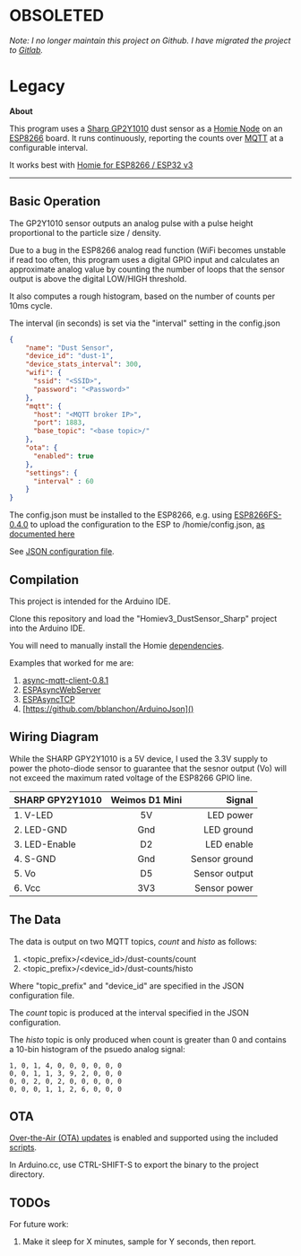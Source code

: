 # OBSOLETED
*Note: I no longer maintain this project on Github. I have migrated the project to [Gitlab](https://gitlab.com/kev-m/sharp-gp2y1010-esp8266).*

# Legacy
**About**

This program uses a [Sharp GP2Y1010](http://www.sharp-world.com/products/device/lineup/data/pdf/datasheet/gp2y1010au_e.pdf) 
dust sensor as a [Homie Node](https://homieiot.github.io/) on an [ESP8266](https://wiki.wemos.cc/products:d1:d1_mini_lite) board.
It runs continuously, reporting the counts over [MQTT]() at a configurable interval.

It works best with [Homie for ESP8266 / ESP32 v3](https://github.com/homieiot/homie-esp8266/tree/develop-v3)

---

## Basic Operation

The GP2Y1010 sensor outputs an analog pulse with a pulse height proportional to the
particle size / density.

Due to a bug in the ESP8266 analog read function (WiFi becomes unstable if read too 
often, this program uses a digital GPIO input and calculates an approximate analog 
value by counting the number of loops that the sensor output is above the digital 
LOW/HIGH threshold.

It also computes a rough histogram, based on the number of counts per 10ms cycle.

The interval (in seconds) is set via the "interval" setting in the config.json

```json
{
    "name": "Dust Sensor",
    "device_id": "dust-1",
    "device_stats_interval": 300,
    "wifi": {
      "ssid": "<SSID>",
      "password": "<Password>"
    },
    "mqtt": {
      "host": "<MQTT broker IP>",
      "port": 1883,
      "base_topic": "<base topic>/"
    },
    "ota": {
      "enabled": true
    },
    "settings": {
      "interval" : 60
    }
}
```

The config.json must be installed to the ESP8266, e.g. using
[ESP8266FS-0.4.0](https://github.com/esp8266/arduino-esp8266fs-plugin/releases/download/0.4.0/ESP8266FS-0.4.0.zip) 
to upload the configuration to the ESP to /homie/config.json, 
[as documented here](http://arduino.esp8266.com/Arduino/versions/2.3.0/doc/filesystem.html#uploading-files-to-file-system)

See [JSON configuration file](https://homieiot.github.io/homie-esp8266/docs/develop-v3/configuration/json-configuration-file/).

## Compilation

This project is intended for the Arduino IDE.

Clone this repository and load the "Homiev3_DustSensor_Sharp" project into the Arduino IDE.

You will need to manually install the Homie [dependencies](https://homieiot.github.io/homie-esp8266/docs/develop-v3/quickstart/getting-started/).

Examples that worked for me are:

1. [async-mqtt-client-0.8.1](https://codeload.github.com/marvinroger/async-mqtt-client/zip/v0.8.1)
1. [ESPAsyncWebServer](https://codeload.github.com/me-no-dev/ESPAsyncWebServer/zip/2f3703702987e31249d4c5c9d1f90cebf1ffa9e8)
1. [ESPAsyncTCP](https://codeload.github.com/me-no-dev/ESPAsyncTCP/zip/b4f18df384c291bf15a4d7c499e06b7e0a9884c5)
1. [https://github.com/bblanchon/ArduinoJson]() 

## Wiring Diagram

While the SHARP GPY2Y1010 is a 5V device, I used the 3.3V supply to power the photo-diode sensor to guarantee
that the sesnor output (Vo) will not exceed the maximum rated voltage of the ESP8266 GPIO line.

| SHARP GPY2Y1010 | Weimos D1 Mini | Signal  |
| -------------   |:-------------:| -----:|
| 1. V-LED        | 5V 			| LED power |
| 2. LED-GND      | Gnd      	| LED ground  |
| 3. LED-Enable   | D2      	| LED enable  |
| 4. S-GND        | Gnd      	| Sensor ground  |
| 5. Vo           | D5      	| Sensor output  |
| 6. Vcc          | 3V3      	| Sensor power   |

## The Data

The data is output on two MQTT topics, *count* and *histo* as follows:

1. <topic_prefix>/<device_id>/dust-counts/count
1. <topic_prefix>/<device_id>/dust-counts/histo

Where "topic_prefix" and "device_id" are specified in the JSON configuration file.

The *count* topic is produced at the interval specified in the JSON configuration.

The *histo* topic is only produced when count is greater than 0 and contains a 10-bin histogram of the psuedo analog signal:
```
1, 0, 1, 4, 0, 0, 0, 0, 0, 0
0, 0, 1, 1, 3, 9, 2, 0, 0, 0
0, 0, 2, 0, 2, 0, 0, 0, 0, 0
0, 0, 0, 1, 1, 2, 6, 0, 0, 0
```

## OTA
[Over-the-Air (OTA) updates](https://homieiot.github.io/homie-esp8266/docs/develop-v3/others/ota-configuration-updates/) is 
enabled and supported using the included [scripts](https://github.com/homieiot/homie-esp8266/tree/develop/scripts/ota_updater).

In Arduino.cc, use CTRL-SHIFT-S to export the binary to the project directory.

## TODOs
For future work:

1. Make it sleep for X minutes, sample for Y seconds, then report.
